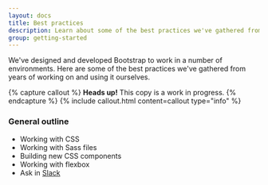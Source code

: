 ```yaml
---
layout: docs
title: Best practices
description: Learn about some of the best practices we've gathered from years of working on and using Bootstrap.
group: getting-started
---
```


We've designed and developed Bootstrap to work in a number of environments. Here are some of the
best practices we've gathered from years of working on and using it ourselves.

{% capture callout %} **Heads up!** This copy is a work in progress. {% endcapture %} {% include
callout.html content=callout type="info" %}

### General outline

- Working with CSS
- Working with Sass files
- Building new CSS components
- Working with flexbox
- Ask in [Slack](https://bootstrap-slack.herokuapp.com/)
